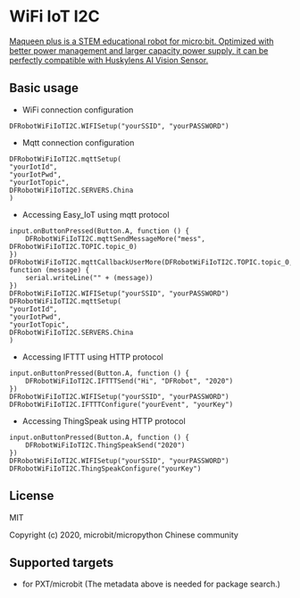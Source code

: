 # WiFi IoT I2C

[Maqueen plus is a STEM educational robot for micro:bit. Optimized with better power management and larger capacity power supply, it can be perfectly compatible with Huskylens AI Vision Sensor.](https://www.dfrobot.com/product-2026.html)
## Basic usage

* WiFi connection configuration

```blocks
DFRobotWiFiIoTI2C.WIFISetup("yourSSID", "yourPASSWORD")
```

* Mqtt connection configuration

```blocks
DFRobotWiFiIoTI2C.mqttSetup(
"yourIotId",
"yourIotPwd",
"yourIotTopic",
DFRobotWiFiIoTI2C.SERVERS.China
)
```

* Accessing Easy_IoT using mqtt protocol

```blocks
input.onButtonPressed(Button.A, function () {
    DFRobotWiFiIoTI2C.mqttSendMessageMore("mess", DFRobotWiFiIoTI2C.TOPIC.topic_0)
})
DFRobotWiFiIoTI2C.mqttCallbackUserMore(DFRobotWiFiIoTI2C.TOPIC.topic_0, function (message) {
    serial.writeLine("" + (message))
})
DFRobotWiFiIoTI2C.WIFISetup("yourSSID", "yourPASSWORD")
DFRobotWiFiIoTI2C.mqttSetup(
"yourIotId",
"yourIotPwd",
"yourIotTopic",
DFRobotWiFiIoTI2C.SERVERS.China
)
```

* Accessing IFTTT using HTTP protocol 

```blocks
input.onButtonPressed(Button.A, function () {
    DFRobotWiFiIoTI2C.IFTTTSend("Hi", "DFRobot", "2020")
})
DFRobotWiFiIoTI2C.WIFISetup("yourSSID", "yourPASSWORD")
DFRobotWiFiIoTI2C.IFTTTConfigure("yourEvent", "yourKey")
```

* Accessing ThingSpeak using HTTP protocol 

```blocks
input.onButtonPressed(Button.A, function () {
    DFRobotWiFiIoTI2C.ThingSpeakSend("2020")
})
DFRobotWiFiIoTI2C.WIFISetup("yourSSID", "yourPASSWORD")
DFRobotWiFiIoTI2C.ThingSpeakConfigure("yourKey")
```

## License

MIT

Copyright (c) 2020, microbit/micropython Chinese community  


## Supported targets

* for PXT/microbit
(The metadata above is needed for package search.)
